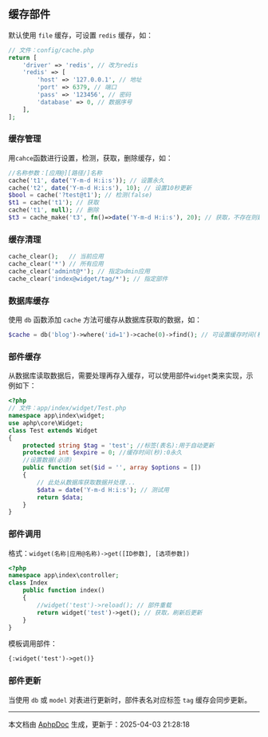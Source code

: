 ## 缓存部件

默认使用 `file` 缓存，可设置 `redis` 缓存，如：

```php
// 文件：config/cache.php
return [
    'driver' => 'redis', // 改为redis
    'redis' => [
        'host' => '127.0.0.1', // 地址
        'port' => 6379, // 端口
        'pass' => '123456', // 密码
        'database' => 0, // 数据序号
    ],
];
```

### 缓存管理

用`cahce`函数进行设置，检测，获取，删除缓存，如：

```php
//名称参数：[应用@][路径/]名称
cache('t1', date('Y-m-d H:i:s')); // 设置永久
cache('t2', date('Y-m-d H:i:s'), 10); // 设置10秒更新
$bool = cache('?test@t1'); // 检测(false)
$t1 = cache('t1'); // 获取
cache('t1', null); // 删除
$t3 = cache_make('t3', fn()=>date('Y-m-d H:i:s'), 20); // 获取，不存在则建立
```

### 缓存清理

```php
cache_clear();   // 当前应用
cache_clear('*') // 所有应用
cache_clear('admint@*'); // 指定admin应用
cache_clear('index@widget/tag/*'); // 指定部件
```

### 数据库缓存

使用 `db` 函数添加 `cache` 方法可缓存从数据库获取的数据，如：

```php
$cache = db('blog')->where('id=1')->cache(0)->find(); // 可设置缓存时间(秒)
```

### 部件缓存

从数据库读取数据后，需要处理再存入缓存，可以使用部件`widget`类来实现，示例如下：

```php
<?php
// 文件：app/index/widget/Test.php
namespace app\index\widget;
use aphp\core\Widget;
class Test extends Widget 
{
	protected string $tag = 'test'; //标签(表名):用于自动更新
	protected int $expire = 0; //缓存时间(秒):0永久
    //设置数据(必须)
	public function set($id = '', array $options = [])
	{
		// 此处从数据库获取数据并处理...
		$data = date('Y-m-d H:i:s'); // 测试用
		return $data;
	}
}
```

### 部件调用

格式：`widget(名称|应用@名称)->get([ID参数], [选项参数])`

```php
<?php
namespace app\index\controller;
class Index
    public function index()
    {
        //widget('test')->reload(); // 部件重载
        return widget('test')->get(); // 获取，刷新后更新        
    }
}
```

模板调用部件：

```html
{:widget('test')->get()}
```

### 部件更新

当使用 `db` 或 `model` 对表进行更新时，部件表名对应标签 `tag` 缓存会同步更新。


---

本文档由 [AphpDoc](https://doc.aphp.top) 生成，更新于：2025-04-03 21:28:18